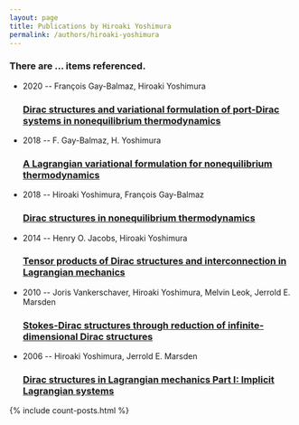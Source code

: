 ```yaml
---
layout: page
title: Publications by Hiroaki Yoshimura
permalink: /authors/hiroaki-yoshimura
---
```


<h3 id="number-posts">There are ... items referenced.</h3>
<ul class="post-list">
<li><span class='post-meta'>2020 -- François Gay-Balmaz, Hiroaki Yoshimura</span><h3><a class='post-link' href="{{ site.baseurl }}/dirac-structures-and-variational-formulation-of-port-dirac-systems-in-nonequilibrium-thermodynamics">Dirac structures and variational formulation of port-Dirac systems in nonequilibrium thermodynamics</a></h3></li>
<li><span class='post-meta'>2018 -- F. Gay-Balmaz, H. Yoshimura</span><h3><a class='post-link' href="{{ site.baseurl }}/a-lagrangian-variational-formulation-for-nonequilibrium-thermodynamics">A Lagrangian variational formulation for nonequilibrium thermodynamics</a></h3></li>
<li><span class='post-meta'>2018 -- Hiroaki Yoshimura, François Gay-Balmaz</span><h3><a class='post-link' href="{{ site.baseurl }}/dirac-structures-in-nonequilibrium-thermodynamics">Dirac structures in nonequilibrium thermodynamics</a></h3></li>
<li><span class='post-meta'>2014 -- Henry O. Jacobs, Hiroaki Yoshimura</span><h3><a class='post-link' href="{{ site.baseurl }}/tensor-products-of-dirac-structures-and-interconnection-in-lagrangian-mechanics">Tensor products of Dirac structures and interconnection in Lagrangian mechanics</a></h3></li>
<li><span class='post-meta'>2010 -- Joris Vankerschaver, Hiroaki Yoshimura, Melvin Leok, Jerrold E. Marsden</span><h3><a class='post-link' href="{{ site.baseurl }}/stokes-dirac-structures-through-reduction-of-infinite-dimensional-dirac-structures">Stokes-Dirac structures through reduction of infinite-dimensional Dirac structures</a></h3></li>
<li><span class='post-meta'>2006 -- Hiroaki Yoshimura, Jerrold E. Marsden</span><h3><a class='post-link' href="{{ site.baseurl }}/dirac-structures-in-lagrangian-mechanics-part-i-implicit-lagrangian-systems">Dirac structures in Lagrangian mechanics Part I: Implicit Lagrangian systems</a></h3></li>

</ul>
{% include count-posts.html %}
